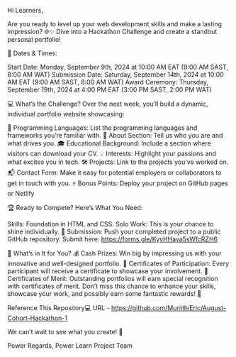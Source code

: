 Hi Learners,

Are you ready to level up your web development skills and make a lasting impression? 🌐✨ Dive into a Hackathon Challenge and create a standout personal portfolio!

📅 Dates & Times:

Start Date: Monday, September 9th, 2024 at 10:00 AM EAT (9:00 AM SAST, 8:00 AM WAT)
Submission Date: Saturday, September 14th, 2024 at 10:00 AM EAT (9:00 AM SAST, 8:00 AM WAT)
Award Ceremony: Thursday, September 19th, 2024 at 4:00 PM EAT (3:00 PM SAST, 2:00 PM WAT)

💻 What’s the Challenge?
Over the next week, you’ll build a dynamic, individual portfolio website showcasing:

🔧 Programming Languages: List the programming languages and frameworks you’re familiar with.
📝 About Section: Tell us who you are and what drives you.
🎓 Educational Background: Include a section where visitors can download your CV.
💡 Interests: Highlight your passions and what excites you in tech.
🛠 Projects: Link to the projects you’ve worked on.
📬 Contact Form: Make it easy for potential employers or collaborators to get in touch with you.
⚡️ Bonus Points: Deploy your project on GitHub pages or Netlify

🏆 Ready to Compete? Here’s What You Need:

Skills: Foundation in HTML and CSS.
Solo Work: This is your chance to shine individually. 🌟
Submission: Push your completed project to a public GitHub repository.
Submit here: https://forms.gle/KyyHHaya5sWfcRZH6

🎁 What’s in It for You?
💰 Cash Prizes: Win big by impressing us with your innovative and well-designed portfolio.
🏅 Certificates of Participation: Every participant will receive a certificate to showcase your involvement.
🥇 Certificates of Merit: Outstanding portfolios will earn special recognition with certificates of merit.
Don’t miss this chance to enhance your skills, showcase your work, and possibly earn some fantastic rewards! 🚀

Reference This Repository💻
URL - https://github.com/MuriithiEric/August-Cohort-Hackathon-1

We can’t wait to see what you create! 🌟

Power Regards,
Power Learn Project Team
